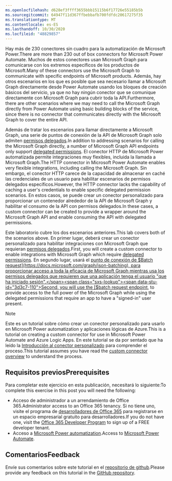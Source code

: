 ```yaml
---
ms.openlocfilehash: d628ef3ffff3655bbb15115b6f17726e55185b5b
ms.sourcegitcommit: 64947f11d367ffbebbafb700fdfdc20617275f35
ms.translationtype: MT
ms.contentlocale: es-ES
ms.lasthandoff: 10/30/2020
ms.locfileid: "48829857"
---
```

<!-- markdownlint-disable MD002 MD041 -->

<span data-ttu-id="3d3c7-101">Hay más de 230 conectores sin cuadro para la automatización de Microsoft Power.</span><span class="sxs-lookup"><span data-stu-id="3d3c7-101">There are more than 230 out of box connectors for Microsoft Power Automate.</span></span> <span data-ttu-id="3d3c7-102">Muchos de estos conectores usan Microsoft Graph para comunicarse con los extremos específicos de los productos de Microsoft.</span><span class="sxs-lookup"><span data-stu-id="3d3c7-102">Many of these connectors use the Microsoft Graph to communicate with specific endpoints of Microsoft products.</span></span> <span data-ttu-id="3d3c7-103">Además, hay otros escenarios en los que es posible que sea necesario llamar a Microsoft Graph directamente desde Power Automate usando los bloques de creación básicos del servicio, ya que no hay ningún conector que se comunique directamente con Microsoft Graph para cubrir toda la API.</span><span class="sxs-lookup"><span data-stu-id="3d3c7-103">Furthermore, there are other scenarios where we may need to call the Microsoft Graph directly from Power Automate using basic building blocks of the service, since there is no connector that communicates directly with the Microsoft Graph to cover the entire API.</span></span>

<span data-ttu-id="3d3c7-104">Además de tratar los escenarios para llamar directamente a Microsoft Graph, una serie de puntos de conexión de la API de Microsoft Graph solo admiten [permisos delegados](https://docs.microsoft.com/graph/permissions-reference).</span><span class="sxs-lookup"><span data-stu-id="3d3c7-104">In addition to addressing scenarios for calling the Microsoft Graph directly, a number of Microsoft Graph API endpoints only support [delegated permissions](https://docs.microsoft.com/graph/permissions-reference).</span></span> <span data-ttu-id="3d3c7-105">El conector HTTP de Microsoft Power automatizada permite integraciones muy flexibles, incluida la llamada a Microsoft Graph.</span><span class="sxs-lookup"><span data-stu-id="3d3c7-105">The HTTP connector in Microsoft Power Automate enables very flexible integrations, including calling the Microsoft Graph.</span></span> <span data-ttu-id="3d3c7-106">Sin embargo, el conector HTTP carece de la capacidad de almacenar en caché las credenciales de un usuario para habilitar escenarios de permisos delegados específicos.</span><span class="sxs-lookup"><span data-stu-id="3d3c7-106">However, the HTTP connector lacks the capability of caching a user's credentials to enable specific delegated permission scenarios.</span></span> <span data-ttu-id="3d3c7-107">En estos casos, se puede crear un conector personalizado para proporcionar un contenedor alrededor de la API de Microsoft Graph y habilitar el consumo de la API con permisos delegados.</span><span class="sxs-lookup"><span data-stu-id="3d3c7-107">In these cases, a custom connector can be created to provide a wrapper around the Microsoft Graph API and enable consuming the API with delegated permissions.</span></span>

<span data-ttu-id="3d3c7-108">Este laboratorio cubre los dos escenarios anteriores.</span><span class="sxs-lookup"><span data-stu-id="3d3c7-108">This lab covers both of the scenarios above.</span></span> <span data-ttu-id="3d3c7-109">En primer lugar, deberá crear un conector personalizado para habilitar integraciones con Microsoft Graph que requieran [permisos delegados](https://docs.microsoft.com/graph/permissions-reference).</span><span class="sxs-lookup"><span data-stu-id="3d3c7-109">First, you will create a custom connector to enable integrations with Microsoft Graph which require [delegated permissions](https://docs.microsoft.com/graph/permissions-reference).</span></span> <span data-ttu-id="3d3c7-110">En segundo lugar, usará el [punto de conexión de $Batch request](https://docs.microsoft.com/graph/json-batching), para proporcionar acceso a toda la eficacia de Microsoft Graph mientras usa los permisos delegados que requieren que una aplicación tenga el usuario "que ha iniciado sesión".</span><span class="sxs-lookup"><span data-stu-id="3d3c7-110">Second, you will use the [$batch request endpoint](https://docs.microsoft.com/graph/json-batching), to provide access to the full power of the Microsoft Graph while using the delegated permissions that require an app to have a "signed-in" user present.</span></span>

> [!NOTE]
> <span data-ttu-id="3d3c7-111">Este es un tutorial sobre cómo crear un conector personalizado para usarlo en Microsoft Power automatization y aplicaciones lógicas de Azure.</span><span class="sxs-lookup"><span data-stu-id="3d3c7-111">This is a tutorial on creating a custom connector for use in Microsoft Power Automate and Azure Logic Apps.</span></span> <span data-ttu-id="3d3c7-112">En este tutorial se da por sentado que ha leído la [Introducción al conector personalizado](https://docs.microsoft.com/connectors/custom-connectors/) para comprender el proceso.</span><span class="sxs-lookup"><span data-stu-id="3d3c7-112">This tutorial assumes you have read the [custom connector overview](https://docs.microsoft.com/connectors/custom-connectors/) to understand the process.</span></span>

## <a name="prerequisites"></a><span data-ttu-id="3d3c7-113">Requisitos previos</span><span class="sxs-lookup"><span data-stu-id="3d3c7-113">Prerequisites</span></span>

<span data-ttu-id="3d3c7-114">Para completar este ejercicio en esta publicación, necesitará lo siguiente:</span><span class="sxs-lookup"><span data-stu-id="3d3c7-114">To complete this exercise in this post you will need the following:</span></span>

- <span data-ttu-id="3d3c7-115">Acceso de administrador a un arrendamiento de Office 365.</span><span class="sxs-lookup"><span data-stu-id="3d3c7-115">Administrator access to an Office 365 tenancy.</span></span> <span data-ttu-id="3d3c7-116">Si no tiene uno, visite el programa de [desarrolladores de Office 365](https://developer.microsoft.com/office/dev-program) para registrarse en un espacio empresarial gratuito para desarrolladores.</span><span class="sxs-lookup"><span data-stu-id="3d3c7-116">If you do not have one, visit the [Office 365 Developer Program](https://developer.microsoft.com/office/dev-program) to sign up of a FREE developer tenant.</span></span>
- <span data-ttu-id="3d3c7-117">Acceso a [Microsoft Power automatization](https://flow.microsoft.com/).</span><span class="sxs-lookup"><span data-stu-id="3d3c7-117">Access to [Microsoft Power Automate](https://flow.microsoft.com/).</span></span>

## <a name="feedback"></a><span data-ttu-id="3d3c7-118">Comentarios</span><span class="sxs-lookup"><span data-stu-id="3d3c7-118">Feedback</span></span>

<span data-ttu-id="3d3c7-119">Envíe sus comentarios sobre este tutorial en el [repositorio de github](https://github.com/microsoftgraph/msgraph-training-powerautomate).</span><span class="sxs-lookup"><span data-stu-id="3d3c7-119">Please provide any feedback on this tutorial in the [GitHub repository](https://github.com/microsoftgraph/msgraph-training-powerautomate).</span></span>
